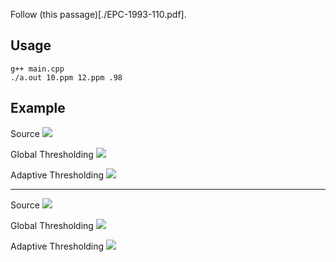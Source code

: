 Follow (this passage)[./EPC-1993-110.pdf].

Usage
------------

```
g++ main.cpp
./a.out 10.ppm 12.ppm .98
```

Example
--------

Source
![](./10.ppm)

Global Thresholding
![](./11.ppm)

Adaptive Thresholding
![](./12.ppm)

----------------

Source
![](./20.ppm)

Global Thresholding
![](./21.ppm)

Adaptive Thresholding
![](./22.ppm)

